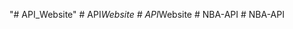 "# API_Website" 
#   A P I _ W e b s i t e  
 #   A P I _ W e b s i t e  
 #   N B A - A P I  
 #   N B A - A P I  
 